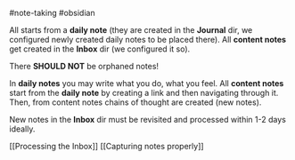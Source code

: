 #note-taking #obsidian 

All starts from a **daily note** (they are created in the **Journal** dir, we configured newly created daily notes to be placed there).
All **content notes** get created in the **Inbox** dir (we configured it so).

There **SHOULD NOT** be orphaned notes!

In **daily notes** you may write what you do, what you feel.
All **content notes** start from the **daily note** by creating a link and then navigating through it.
Then, from content notes chains of thought are created (new notes).

New notes in the **Inbox** dir must be revisited and processed within 1-2 days ideally.

[[Processing the Inbox]]
[[Capturing notes properly]]